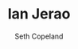 ---
title: "Ian Jerao"
layout: "post"
year: "2024"
featured: "/images/photography/people/portraits/ianjerao/ianjerao9.jpg"
rank: 9970
images:
  - "/images/photography/people/portraits/ianjerao/ianjerao7.jpg"
  - "/images/photography/people/portraits/ianjerao/ianjerao10.jpg"
  - "/images/photography/people/portraits/ianjerao/ianjerao12.jpg"
  - "/images/photography/people/portraits/ianjerao/ianjerao16.jpg"
  - "/images/photography/people/portraits/ianjerao/ianjerao19.jpg"
  - "/images/photography/people/portraits/ianjerao/ianjerao24.jpg"
  - "/images/photography/people/portraits/ianjerao/ianjerao29.jpg"
  - "/images/photography/people/portraits/ianjerao/ianjerao30.jpg"

GalleryColumns: 2
darkmode: true

Showtitle: true
Showdescription: true
Showauthor: true
Showyear: true
Showlinks: true

description: |
    Ian Jerao is a theatre performer in Wellington. I had the pleasure of doing a studio shoot for Ian and managed to capture his vibe perfectly in my images. It was an absolute joy to do this shoot for Ian, and it was a first to have someone sing for me while I took photos of them.
descriptionLabel: "About"
author: "Seth Copeland"
authorLabel: "Author"
year: "2024"
yearLabel: "Year"
links: |
    [Instagram](__https://instagram.com/altfullstop__) 
    <br> [YouTube](https://youtube.com/@altfullstop)
linksLabel: "Links"

titleFontSize: "32px"
titleFontWeight: "bold"
descriptionFontSize: "18px"
descriptionFontWeight: "bold"
descriptionLabelFontSize: "16px"
descriptionLabelFontWeight: "600"
authorFontSize: "18px"
authorFontWeight: "bold"
authorLabelFontSize: "16px"
authorLabelFontWeight: "600"
yearFontSize: "18px"
yearFontWeight: "bold"
yearLabelFontSize: "16px"
yearLabelFontWeight: "600"
linksFontSize: "18px"
linksFontWeight: "400"
linksLabelFontSize: "16px"
linksLabelFontWeight: "600"
---